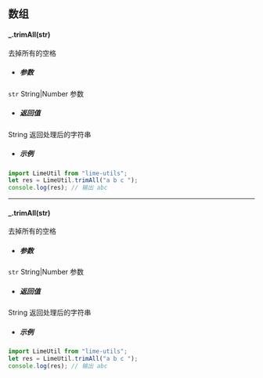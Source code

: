 ## 数组

#### \_.trimAll(str)

去掉所有的空格

- ##### 参数

`str` String|Number 参数

- ##### 返回值

String 返回处理后的字符串

- ##### 示例

```javascript
import LimeUtil from "lime-utils";
let res = LimeUtil.trimAll("a b c ");
console.log(res); // 输出 abc
```

---

#### \_.trimAll(str)

去掉所有的空格

- ##### 参数

`str` String|Number 参数

- ##### 返回值

String 返回处理后的字符串

- ##### 示例

```javascript
import LimeUtil from "lime-utils";
let res = LimeUtil.trimAll("a b c ");
console.log(res); // 输出 abc
```
